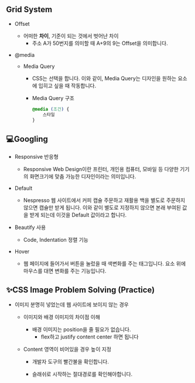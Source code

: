 ## Grid System

* Offset

  * 어떠한 **차이**, 기준이 되는 것에서 벗어난 차이
    * 주소 A가 50번지를 의미할 때 A+9의 9는 Offset을 의미합니다. 

* @media

  * Media Query

    * CSS는 선택을 합니다. 이와 같이, Media Query는 디자인을 원하는 요소에 입히고 싶을 때 작동합니다.

    * Media Query 구조

      ```css
      @media (조건) {
          스타일
      }
      ```





## :computer:Googling

* Responsive 반응형

  * Responsive Web Design이란 프린터, 개인용 컴퓨터, 모바일 등 다양한 기기의 화면크기에 맞춤 가능한 디자인이라는 의미입니다. 
* Default 

  * Nespresso 웹 사이트에서 커피 캡슐 주문하고 재활용 백을 별도로 주문하지 않으면 캡슐만 받게 됩니다. 이와 같이 별도로 지정하지 않으면 본래 부여된 값을 받게 되는데 이것을 Default 값이라고 합니다.
* Beautify 사용

  * Code, Indentation 정렬 기능

* Hover
  * 웹 페이지에 들어가서 버튼을 눌렀을 때 색변화를 주는 태그입니다. 요소 위에 마우스를 대면 변화를 주는 기능입니다.





## :sparkles:CSS Image Problem Solving (Practice)

* 이미지 분명히 넣었는데 웹 사이트에 보이지 않는 경우 

  * 이미지와 배경 이미지의 차이점 이해

    * 배경 이미지는 position을 줄 필요가 없습니다.
      * flex하고 justify content center 하면 됩니다

  * Content 영역이 비어있을 경우 높이 지정

    * 개발자 도구의 빨간불을 확인합니다.

    * 슬래쉬로 시작하는 절대경로를 확인해야합니다. 

      

    

